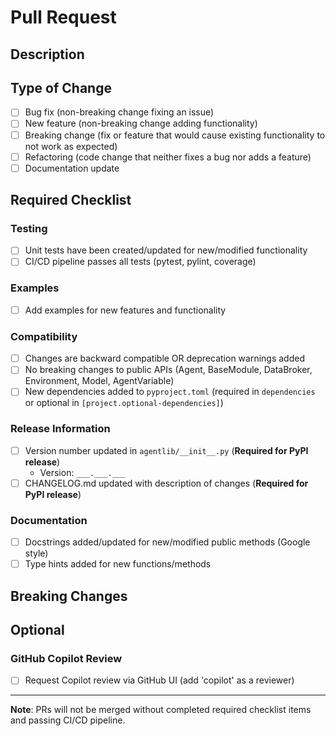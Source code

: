 # Pull Request

## Description
<!-- Brief description of changes (2-3 sentences) -->


## Type of Change
<!-- Check relevant boxes with [x] -->
- [ ] Bug fix (non-breaking change fixing an issue)
- [ ] New feature (non-breaking change adding functionality)
- [ ] Breaking change (fix or feature that would cause existing functionality to not work as expected)
- [ ] Refactoring (code change that neither fixes a bug nor adds a feature)
- [ ] Documentation update

## Required Checklist

### Testing
- [ ] Unit tests have been created/updated for new/modified functionality
- [ ] CI/CD pipeline passes all tests (pytest, pylint, coverage)

### Examples
- [ ] Add examples for new features and functionality

### Compatibility
- [ ] Changes are backward compatible OR deprecation warnings added
- [ ] No breaking changes to public APIs (Agent, BaseModule, DataBroker, Environment, Model, AgentVariable)
- [ ] New dependencies added to `pyproject.toml` (required in `dependencies` or optional in `[project.optional-dependencies]`)

### Release Information
- [ ] Version number updated in `agentlib/__init__.py` (**Required for PyPI release**)
  - Version: `___.___.___`
- [ ] CHANGELOG.md updated with description of changes (**Required for PyPI release**)

### Documentation
- [ ] Docstrings added/updated for new/modified public methods (Google style)
- [ ] Type hints added for new functions/methods

## Breaking Changes
<!-- If "Breaking change" checked above, describe impact and migration path -->

## Optional

### GitHub Copilot Review
<!-- Request a review from GitHub Copilot to get AI-powered feedback on your changes -->
- [ ] Request Copilot review via GitHub UI (add 'copilot' as a reviewer)

---
**Note**: PRs will not be merged without completed required checklist items and passing CI/CD pipeline.
